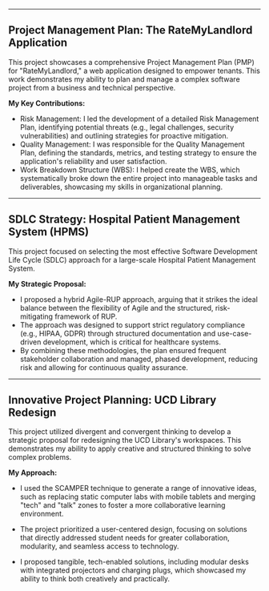 ------------------------------------------------------------------
**Project Management Plan: The RateMyLandlord Application**
------------------------------------------------------------------
This project showcases a comprehensive Project Management Plan (PMP) for "RateMyLandlord," a web application designed to empower tenants. This work demonstrates my ability to plan and manage a complex software project from a business and technical perspective.

**My Key Contributions:**

- Risk Management: I led the development of a detailed Risk Management Plan, identifying potential threats (e.g., legal challenges, security vulnerabilities) and outlining strategies for proactive mitigation.
- Quality Management: I was responsible for the Quality Management Plan, defining the standards, metrics, and testing strategy to ensure the application's reliability and user satisfaction.
- Work Breakdown Structure (WBS): I helped create the WBS, which systematically broke down the entire project into manageable tasks and deliverables, showcasing my skills in organizational planning.

------------------------------------------------------------------
**SDLC Strategy: Hospital Patient Management System (HPMS)**
------------------------------------------------------------------
This project focused on selecting the most effective Software Development Life Cycle (SDLC) approach for a large-scale Hospital Patient Management System.

**My Strategic Proposal:**

- I proposed a hybrid Agile-RUP approach, arguing that it strikes the ideal balance between the flexibility of Agile and the structured, risk-mitigating framework of RUP.
- The approach was designed to support strict regulatory compliance (e.g., HIPAA, GDPR) through structured documentation and use-case-driven development, which is critical for healthcare systems.
- By combining these methodologies, the plan ensured frequent stakeholder collaboration and managed, phased development, reducing risk and allowing for continuous quality assurance.

------------------------------------------------------------------
**Innovative Project Planning: UCD Library Redesign**
------------------------------------------------------------------

This project utilized divergent and convergent thinking to develop a strategic proposal for redesigning the UCD Library's workspaces. This demonstrates my ability to apply creative and structured thinking to solve complex problems.

**My Approach:**

- I used the SCAMPER technique to generate a range of innovative ideas, such as replacing static computer labs with mobile tablets and merging "tech" and "talk" zones to foster a more collaborative learning environment.

- The project prioritized a user-centered design, focusing on solutions that directly addressed student needs for greater collaboration, modularity, and seamless access to technology.

- I proposed tangible, tech-enabled solutions, including modular desks with integrated projectors and charging plugs, which showcased my ability to think both creatively and practically.